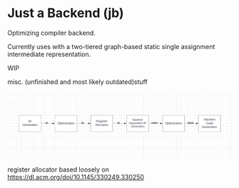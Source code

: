 # Just a Backend (jb)

Optimizing compiler backend.

Currently uses with a two-tiered graph-based static single assignment intermediate representation.

WIP



misc. (unfinished and most likely outdated)stuff

![High-Level flow chart](docs/flow_chart.png)

register allocator based loosely on
https://dl.acm.org/doi/10.1145/330249.330250
